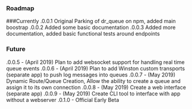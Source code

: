 ### Roadmap

###Currently
.0.0.1 Original Parking of dr_queue on npm, added main boostrap
.0.0.2 Added some basic documentation
.0.0.3 Added more documentation, added basic functional tests around endpoints

### Future
.0.0.5 - (April 2019) Plan to add websocket support for handling real time queue events
.0.0.6 - (April 2019) Plan to add Winston custom transports (separate app) to push log messages into queues
.0.0.7 - (May 2019) Dynamic Route/Queue Creation, Allow the ability to create a queue and assign it to its own connection
.0.0.8 - (May 2019) Create a web interface (separate app)
.0.0.9 - (May 2019) Create CLI tool to interface with app without a webserver
.0.1.0 - Official Early Beta

